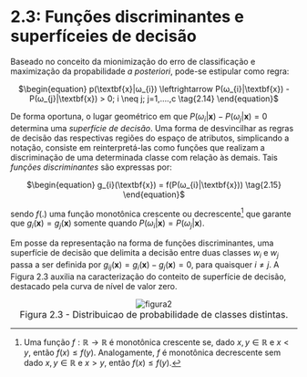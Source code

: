 <style>
    legend {
        font-size: 16px;
    }
    main {
        text-align: justify;
    }
</style>

# 2.3: Funções discriminantes e superfíceies de decisão

Baseado no conceito da mionimização do erro de classificação e maximização da propabilidade $\textit{a posteriori}$, pode-se estipular como regra:

<div align="center">
$\begin{equation}
    p(\textbf{x}|ω_{i}) \leftrightarrow P(ω_{i}|\textbf{x}) - P(ω_{j}|\textbf{x}) > 0; i \neq j; j=1,....,c \tag{2.14}
\end{equation}$ </div>

De forma oportuna, o lugar geométrico em que $P(ω_{i}|\textbf{x}) - P(ω_{j}|\textbf{x}) = 0$ determina uma $\textit{superfície de decisão}$. Uma forma de desvincilhar as regras de decisão das respectivas regiões do espaço de atributos, simplicando a notação, consiste em reinterpretá-las como funções que realizam a discriminação de uma determinada classe com relação às demais. Tais $\textit{funções discriminantes}$ são expressas por: 

<div align="center">
$\begin{equation}
    g_{i}(\textbf{x}) = f(P(ω_{i}|\textbf{x})) \tag{2.15}
\end{equation}$ </div>

sendo $f(.)$ uma função monotônica crescente ou decrescente[^1] que garante que $g_{i}(\textbf{x}) = g_{j}(\textbf{x})$ somente quando $P(ω_{i}|\textbf{x}) = P(ω_{j}|\textbf{x})$.

Em posse da representação na forma de funções discriminantes, uma superfície de decisão que delimita a decisão entre duas classes $w_{i}$ e $w_{j}$ passa a ser definida por $g_{ij}(\textbf{x}) = g_{i}(\textbf{x}) - g_{j}(\textbf{x}) = 0$, para quaisquer $i \neq j$. A Figura 2.3 auxilia na caracterização do conteito de superfície de decisão, destacado pela curva de nível de valor zero.

<div align="center">

![figura2](images/Figura23-distribuicao.png "figura 3")<legend>Figura 2.3 - Distribuicao de probabilidade de classes distintas.
</legend>
</div>

[^1]: Uma função $f: \mathbb{R} \to \mathbb{R}$ é monotônica crescente se, dado $x, y \in \mathbb{R}$ e $x < y$, então $f(x) \leq f(y)$. Analogamente, $f$ é monotônica decrescente sem dado $x, y \in \mathbb{R}$ e $x > y$, então $f(x) \leq f(y)$.